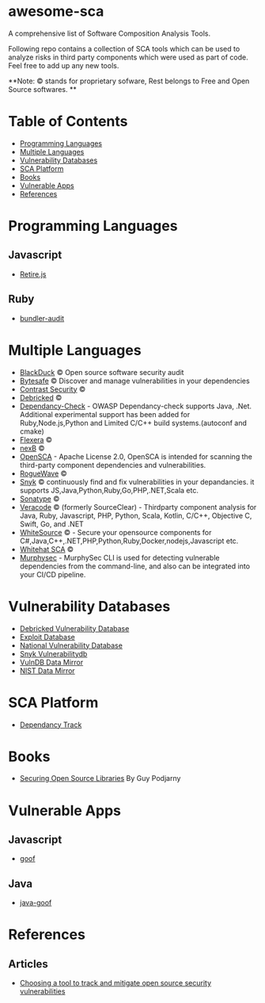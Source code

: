 # awesome-sca
A comprehensive list of Software Composition Analysis Tools.

Following repo contains a collection of SCA tools which can be used to analyze risks in third party components which were used as part of code. Feel free to add up any new tools.

**Note: :copyright: stands for proprietary sofware, Rest belongs to Free and Open Source softwares. **

# Table of Contents

- [Programming Languages](#programming-languages)
- [Multiple Languages](#multiple-languages)
- [Vulnerability Databases](##vulnerability-databases)
- [SCA Platform](##sca-platform)
- [Books](#books)
- [Vulnerable Apps](#vulnerable-apps)
- [References](#References)



# Programming Languages

## Javascript

* [Retire.js](https://github.com/RetireJS/retire.js)

## Ruby

* [bundler-audit](https://github.com/rubysec/bundler-audit)




# Multiple Languages

* [BlackDuck](https://www.blackducksoftware.com/solutions/application-security) :copyright: Open source software security audit
* [Bytesafe](https://bytesafe.dev/) :copyright: Discover and manage vulnerabilities in your dependencies
* [Contrast Security](https://www.contrastsecurity.com/interactive-application-security-testing-iast) :copyright:
* [Debricked](https://debricked.com) :copyright:
* [Dependancy-Check](https://github.com/jeremylong/DependencyCheck) - OWASP Dependancy-check supports Java, .Net. Additional experimental support has been added for Ruby,Node.js,Python and Limited C/C++ build systems.(autoconf and cmake)
* [Flexera](https://www.flexera.com/products/software-composition-analysis) :copyright:
* [nexB](https://www.nexb.com/) :copyright:
* [OpenSCA](https://github.com/XmirrorSecurity/OpenSCA-cli) - Apache License 2.0, OpenSCA is intended for scanning the third-party component dependencies and vulnerabilities.
* [RogueWave](https://www.roguewave.com/products-services/open-source-support/oss-support) :copyright:
* [Snyk](https://snyk.io/) :copyright: continuously find and fix vulnerabilities in your depandancies. it supports JS,Java,Python,Ruby,Go,PHP,.NET,Scala etc.
* [Sonatype](https://www.sonatype.com/) :copyright:
* [Veracode](https://www.veracode.com/products/software-composition-analysis) :copyright: (formerly SourceClear) - Thirdparty component analysis for Java, Ruby, Javascript, PHP, Python, Scala, Kotlin, C/C++, Objective C, Swift, Go, and .NET
* [WhiteSource](https://www.whitesourcesoftware.com/whitesource-languages/) :copyright: -  Secure your opensource components for C#,Java,C++,.NET,PHP,Python,Ruby,Docker,nodejs,Javascript etc.
* [Whitehat SCA](https://www.whitehatsec.com/products/static-application-security-testing/software-composition-analysis/) :copyright:
* [Murphysec](https://github.com/murphysecurity/murphysec) - MurphySec CLI is used for detecting vulnerable dependencies from the command-line, and also can be integrated into your CI/CD pipeline.




# Vulnerability Databases

* [Debricked Vulnerability Database](https://app.debricked.com/en/vulnerability-database)
* [Exploit Database](https://www.exploit-db.com/webapps/)
* [National Vulnerability Database](https://nvd.nist.gov/)
* [Snyk Vulnerabilitydb](https://github.com/snyk/vulnerabilitydb)
* [VulnDB Data Mirror](https://github.com/stevespringett/vulndb-data-mirror)
* [NIST Data Mirror](https://github.com/stevespringett/nist-data-mirror)



# SCA Platform
* [Dependancy Track](https://github.com/stevespringett/dependency-track)



# Books
* [Securing Open Source Libraries](https://www.safaribooksonline.com/library/view/securing-open-source/9781491996980/) By Guy Podjarny




# Vulnerable Apps

## Javascript
* [goof](https://github.com/snyk/goof)

## Java
* [java-goof](https://github.com/snyk/java-goof)




# References

## Articles
* [Choosing a tool to track and mitigate open source security vulnerabilities](https://www.oreilly.com/ideas/choosing-a-tool-to-track-and-mitigate-open-source-security-vulnerabilities)



